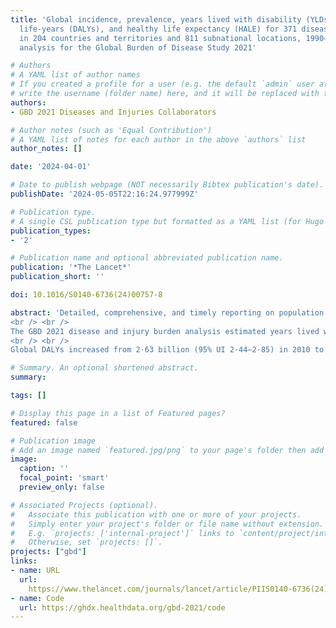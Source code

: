 ```yaml
---
title: 'Global incidence, prevalence, years lived with disability (YLDs), disability-adjusted
  life-years (DALYs), and healthy life expectancy (HALE) for 371 diseases and injuries
  in 204 countries and territories and 811 subnational locations, 1990–2021: a systematic
  analysis for the Global Burden of Disease Study 2021'

# Authors
# A YAML list of author names
# If you created a profile for a user (e.g. the default `admin` user at `content/authors/admin/`), 
# write the username (folder name) here, and it will be replaced with their full name and linked to their profile.
authors:
- GBD 2021 Diseases and Injuries Collaborators

# Author notes (such as 'Equal Contribution')
# A YAML list of notes for each author in the above `authors` list
author_notes: []

date: '2024-04-01'

# Date to publish webpage (NOT necessarily Bibtex publication's date).
publishDate: '2024-05-05T22:16:24.977999Z'

# Publication type.
# A single CSL publication type but formatted as a YAML list (for Hugo requirements).
publication_types:
- '2'

# Publication name and optional abbreviated publication name.
publication: '*The Lancet*'
publication_short: ''

doi: 10.1016/S0140-6736(24)00757-8

abstract: 'Detailed, comprehensive, and timely reporting on population health by underlying causes of disability and premature death is crucial to understanding and responding to complex patterns of disease and injury burden over time and across age groups, sexes, and locations. The availability of disease burden estimates can promote evidence-based interventions that enable public health researchers, policy makers, and other professionals to implement strategies that can mitigate diseases. It can also facilitate more rigorous monitoring of progress towards national and international health targets, such as the Sustainable Development Goals. For three decades, the Global Burden of Diseases, Injuries, and Risk Factors Study (GBD) has filled that need. A global network of collaborators contributed to the production of GBD 2021 by providing, reviewing, and analysing all available data. GBD estimates are updated routinely with additional data and refined analytical methods. GBD 2021 presents, for the first time, estimates of health loss due to the COVID-19 pandemic.
<br /> <br />
The GBD 2021 disease and injury burden analysis estimated years lived with disability (YLDs), years of life lost (YLLs), disability-adjusted life-years (DALYs), and healthy life expectancy (HALE) for 371 diseases and injuries using 100 983 data sources. Data were extracted from vital registration systems, verbal autopsies, censuses, household surveys, disease-specific registries, health service contact data, and other sources. YLDs were calculated by multiplying cause-age-sex-location-year-specific prevalence of sequelae by their respective disability weights, for each disease and injury. YLLs were calculated by multiplying cause-age-sex-location-year-specific deaths by the standard life expectancy at the age that death occurred. DALYs were calculated by summing YLDs and YLLs. HALE estimates were produced using YLDs per capita and age-specific mortality rates by location, age, sex, year, and cause. 95% uncertainty intervals (UIs) were generated for all final estimates as the 2·5th and 97·5th percentiles values of 500 draws. Uncertainty was propagated at each step of the estimation process. Counts and age-standardised rates were calculated globally, for seven super-regions, 21 regions, 204 countries and territories (including 21 countries with subnational locations), and 811 subnational locations, from 1990 to 2021. Here we report data for 2010 to 2021 to highlight trends in disease burden over the past decade and through the first 2 years of the COVID-19 pandemic.
<br /> <br />
Global DALYs increased from 2·63 billion (95% UI 2·44–2·85) in 2010 to 2·88 billion (2·64–3·15) in 2021 for all causes combined. Much of this increase in the number of DALYs was due to population growth and ageing, as indicated by a decrease in global age-standardised all-cause DALY rates of 14·2% (95% UI 10·7–17·3) between 2010 and 2019. Notably, however, this decrease in rates reversed during the first 2 years of the COVID-19 pandemic, with increases in global age-standardised all-cause DALY rates since 2019 of 4·1% (1·8–6·3) in 2020 and 7·2% (4·7–10·0) in 2021. In 2021, COVID-19 was the leading cause of DALYs globally (212·0 million [198·0–234·5] DALYs), followed by ischaemic heart disease (188·3 million [176·7–198·3]), neonatal disorders (186·3 million [162·3–214·9]), and stroke (160·4 million [148·0–171·7]). However, notable health gains were seen among other leading communicable, maternal, neonatal, and nutritional (CMNN) diseases. Globally between 2010 and 2021, the age-standardised DALY rates for HIV/AIDS decreased by 47·8% (43·3–51·7) and for diarrhoeal diseases decreased by 47·0% (39·9–52·9). Non-communicable diseases contributed 1·73 billion (95% UI 1·54–1·94) DALYs in 2021, with a decrease in age-standardised DALY rates since 2010 of 6·4% (95% UI 3·5–9·5). Between 2010 and 2021, among the 25 leading Level 3 causes, age-standardised DALY rates increased most substantially for anxiety disorders (16·7% [14·0–19·8]), depressive disorders (16·4% [11·9–21·3]), and diabetes (14·0% [10·0–17·4]). Age-standardised DALY rates due to injuries decreased globally by 24·0% (20·7–27·2) between 2010 and 2021, although improvements were not uniform across locations, ages, and sexes. Globally, HALE at birth improved slightly, from 61·3 years (58·6–63·6) in 2010 to 62·2 years (59·4–64·7) in 2021. However, despite this overall increase, HALE decreased by 2·2% (1·6–2·9) between 2019 and 2021.'

# Summary. An optional shortened abstract.
summary: 

tags: []

# Display this page in a list of Featured pages?
featured: false

# Publication image
# Add an image named `featured.jpg/png` to your page's folder then add a caption below.
image:
  caption: ''
  focal_point: 'smart'
  preview_only: false

# Associated Projects (optional).
#   Associate this publication with one or more of your projects.
#   Simply enter your project's folder or file name without extension.
#   E.g. `projects: ['internal-project']` links to `content/project/internal-project/index.md`.
#   Otherwise, set `projects: []`.
projects: ["gbd"]
links:
- name: URL
  url: 
    https://www.thelancet.com/journals/lancet/article/PIIS0140-6736(24)00757-8/fulltext
- name: Code
  url: https://ghdx.healthdata.org/gbd-2021/code
---
```

